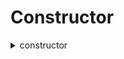 



# Constructor
  
<details>  
<summary>constructor</summary>  
**Implicit args**

```python
syscall_ptr(felt*)
pedersen_ptr(HashBuiltin*)
range_check_ptr
```  
**Explicit args**

```python
name(felt)
symbol(felt)
owner(felt)
```  
**Returns**

```python

```  
</details>

